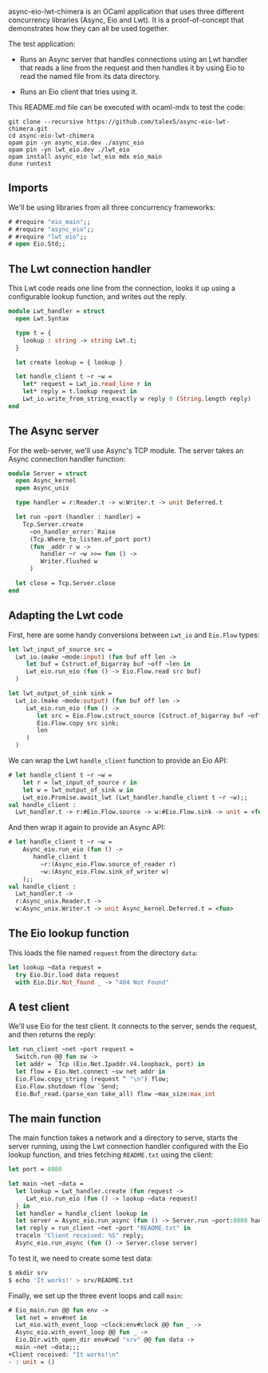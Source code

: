 async-eio-lwt-chimera is an OCaml application that uses three different concurrency libraries (Async, Eio and Lwt).
It is a proof-of-concept that demonstrates how they can all be used together.

The test application:

- Runs an Async server that handles connections using an Lwt handler that reads a line from the request
  and then handles it by using Eio to read the named file from its data directory.

- Runs an Eio client that tries using it.

This README.md file can be executed with ocaml-mdx to test the code:

```
git clone --recursive https://github.com/talex5/async-eio-lwt-chimera.git
cd async-eio-lwt-chimera
opam pin -yn async_eio.dev ./async_eio
opam pin -yn lwt_eio.dev ./lwt_eio
opam install async_eio lwt_eio mdx eio_main
dune runtest
```

## Imports

We'll be using libraries from all three concurrency frameworks:

```ocaml
# #require "eio_main";;
# #require "async_eio";;
# #require "lwt_eio";;
# open Eio.Std;;
```

## The Lwt connection handler

This Lwt code reads one line from the connection, looks it up using a configurable lookup function,
and writes out the reply.

```ocaml
module Lwt_handler = struct
  open Lwt.Syntax

  type t = {
    lookup : string -> string Lwt.t;
  }

  let create lookup = { lookup }

  let handle_client t ~r ~w =
    let* request = Lwt_io.read_line r in
    let* reply = t.lookup request in
    Lwt_io.write_from_string_exactly w reply 0 (String.length reply)
end
```

## The Async server

For the web-server, we'll use Async's TCP module. The server takes an Async connection handler function:

```ocaml
module Server = struct
  open Async_kernel
  open Async_unix

  type handler = r:Reader.t -> w:Writer.t -> unit Deferred.t

  let run ~port (handler : handler) =
    Tcp.Server.create
      ~on_handler_error:`Raise
      (Tcp.Where_to_listen.of_port port)
      (fun _addr r w ->
         handler ~r ~w >>= fun () ->
         Writer.flushed w
      )

  let close = Tcp.Server.close
end
```

## Adapting the Lwt code

First, here are some handy conversions between `Lwt_io` and `Eio.Flow` types:

```ocaml
let lwt_input_of_source src =
  Lwt_io.(make ~mode:input) (fun buf off len ->
     let buf = Cstruct.of_bigarray buf ~off ~len in
     Lwt_eio.run_eio (fun () -> Eio.Flow.read src buf)
  )

let lwt_output_of_sink sink =
  Lwt_io.(make ~mode:output) (fun buf off len ->
     Lwt_eio.run_eio (fun () ->
        let src = Eio.Flow.cstruct_source [Cstruct.of_bigarray buf ~off ~len] in
        Eio.Flow.copy src sink;
        len
     )
  )
```

We can wrap the Lwt `handle_client` function to provide an Eio API:

```ocaml
# let handle_client t ~r ~w =
    let r = lwt_input_of_source r in
    let w = lwt_output_of_sink w in
    Lwt_eio.Promise.await_lwt (Lwt_handler.handle_client t ~r ~w);;
val handle_client :
  Lwt_handler.t -> r:#Eio.Flow.source -> w:#Eio.Flow.sink -> unit = <fun>
```

And then wrap it again to provide an Async API:

```ocaml
# let handle_client t ~r ~w =
    Async_eio.run_eio (fun () ->
       handle_client t
         ~r:(Async_eio.Flow.source_of_reader r)
         ~w:(Async_eio.Flow.sink_of_writer w)
    );;
val handle_client :
  Lwt_handler.t ->
  r:Async_unix.Reader.t ->
  w:Async_unix.Writer.t -> unit Async_kernel.Deferred.t = <fun>
```

## The Eio lookup function

This loads the file named `request` from the directory `data`:

```ocaml
let lookup ~data request =
  try Eio.Dir.load data request
  with Eio.Dir.Not_found _ -> "404 Not Found"
```

## A test client

We'll use Eio for the test client. It connects to the server, sends the request, and then returns the reply:

```ocaml
let run_client ~net ~port request =
  Switch.run @@ fun sw ->
  let addr = `Tcp (Eio.Net.Ipaddr.V4.loopback, port) in
  let flow = Eio.Net.connect ~sw net addr in
  Eio.Flow.copy_string (request ^ "\n") flow;
  Eio.Flow.shutdown flow `Send;
  Eio.Buf_read.(parse_exn take_all) flow ~max_size:max_int
```

## The main function

The main function takes a network and a directory to serve,
starts the server running, using the Lwt connection handler configured with the Eio lookup function,
and tries fetching `README.txt` using the client:

```ocaml
let port = 8080

let main ~net ~data =
  let lookup = Lwt_handler.create (fun request ->
     Lwt_eio.run_eio (fun () -> lookup ~data request)
  ) in
  let handler = handle_client lookup in
  let server = Async_eio.run_async (fun () -> Server.run ~port:8080 handler) in
  let reply = run_client ~net ~port "README.txt" in
  traceln "Client received: %S" reply;
  Async_eio.run_async (fun () -> Server.close server)
```

To test it, we need to create some test data:

```sh
$ mkdir srv
$ echo 'It works!' > srv/README.txt
```

Finally, we set up the three event loops and call `main`:

```ocaml
# Eio_main.run @@ fun env ->
  let net = env#net in
  Lwt_eio.with_event_loop ~clock:env#clock @@ fun _ ->
  Async_eio.with_event_loop @@ fun _ ->
  Eio.Dir.with_open_dir env#cwd "srv" @@ fun data ->
  main ~net ~data;;;
+Client received: "It works!\n"
- : unit = ()
```
